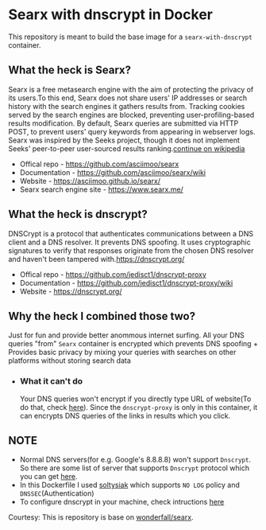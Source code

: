 # Searx with dnscrypt in Docker
This repository is meant to build the base image for a `searx-with-dnscrypt` container.
## What the heck is Searx?
Searx is a free metasearch engine with the aim of protecting the privacy of its users.To this end, Searx does not share users' IP addresses or search history with the search engines it gathers results from. Tracking cookies served by the search engines are blocked, preventing user-profiling-based results modification. By default, Searx queries are submitted via HTTP POST, to prevent users' query keywords from appearing in webserver logs. Searx was inspired by the Seeks project, though it does not implement Seeks' peer-to-peer user-sourced results ranking.[continue on wikipedia](https://en.wikipedia.org/wiki/Searx)
   * Offical repo - https://github.com/asciimoo/searx
   * Documentation - https://github.com/asciimoo/searx/wiki
   * Website - https://asciimoo.github.io/searx/
   * Searx search engine site - https://www.searx.me/
## What the heck is dnscrypt?
DNSCrypt is a protocol that authenticates communications between a DNS client and a DNS resolver. It prevents DNS spoofing. It uses cryptographic signatures to verify that responses originate from the chosen DNS resolver and haven't been tampered with.https://dnscrypt.org/
  * Offical repo - https://github.com/jedisct1/dnscrypt-proxy
  * Documentation - https://github.com/jedisct1/dnscrypt-proxy/wiki
  * Website - https://dnscrypt.org/

## Why the heck I combined those two?
Just for fun and provide better anommous internet surfing. All your DNS queries "from" `Searx` container is encrypted which prevents DNS spoofing + Provides basic privacy by mixing your queries with searches on other platforms without storing search data
   * ### What it can't do
     Your DNS queries won't encrypt if you directly type URL of website(To do that, check [here](https://github.com/veerendra2/useless-scripts#5-dsncrypt-autopy)). Since the `dnscrypt-proxy` is only in this container, it can encrypts DNS queries of the links in results which you click.

## NOTE
* Normal DNS servers(for e.g. Google's 8.8.8.8) won't support `Dnscrypt`. So there are some list of server that supports `Dnscrypt` protocol which you can get [here](https://github.com/jedisct1/dnscrypt-proxy/blob/master/dnscrypt-resolvers.csv).
* In this Dockerfile I used [soltysiak](https://github.com/jedisct1/dnscrypt-proxy/blob/master/dnscrypt-resolvers.csv#L98) which supports `NO LOG` policy and `DNSSEC`(Authentication)
* To configure dnscrypt in your machine, check intructions [here](https://github.com/veerendra2/useless-scripts#5-dsncrypt-autopy)

Courtesy: This is repository is base on [wonderfall/searx](https://github.com/Wonderfall/dockerfiles/tree/master/searx). 
